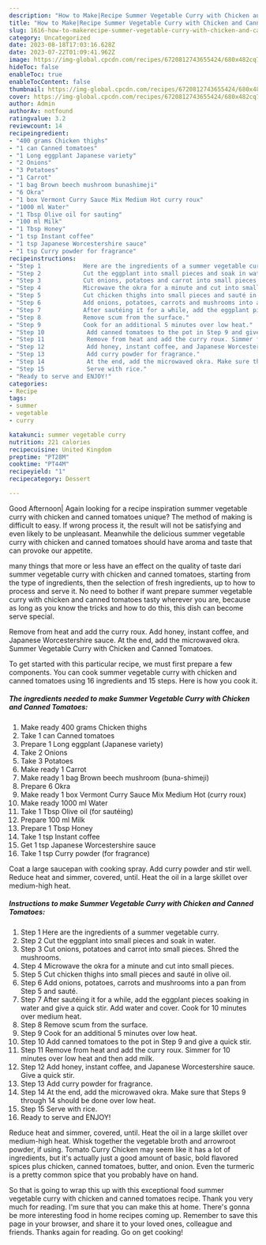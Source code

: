 ```yaml
---
description: "How to Make|Recipe Summer Vegetable Curry with Chicken and Canned Tomatoes {That is Simple"
title: "How to Make|Recipe Summer Vegetable Curry with Chicken and Canned Tomatoes {That is Simple"
slug: 1616-how-to-makerecipe-summer-vegetable-curry-with-chicken-and-canned-tomatoes-that-is-simple
category: Uncategorized
date: 2023-08-18T17:03:16.628Z
date: 2023-07-22T01:09:41.962Z
image: https://img-global.cpcdn.com/recipes/6720812743655424/680x482cq70/summer-vegetable-curry-with-chicken-and-canned-tomatoes-recipe-main-photo.jpg
hideToc: false
enableToc: true
enableTocContent: false
thumbnail: https://img-global.cpcdn.com/recipes/6720812743655424/680x482cq70/summer-vegetable-curry-with-chicken-and-canned-tomatoes-recipe-main-photo.jpg
cover: https://img-global.cpcdn.com/recipes/6720812743655424/680x482cq70/summer-vegetable-curry-with-chicken-and-canned-tomatoes-recipe-main-photo.jpg
author: Admin
authorAv: notfound
ratingvalue: 3.2
reviewcount: 14
recipeingredient:
- "400 grams Chicken thighs"
- "1 can Canned tomatoes"
- "1 Long eggplant Japanese variety"
- "2 Onions"
- "3 Potatoes"
- "1 Carrot"
- "1 bag Brown beech mushroom bunashimeji"
- "6 Okra"
- "1 box Vermont Curry Sauce Mix Medium Hot curry roux"
- "1000 ml Water"
- "1 Tbsp Olive oil for sauting"
- "100 ml Milk"
- "1 Tbsp Honey"
- "1 tsp Instant coffee"
- "1 tsp Japanese Worcestershire sauce"
- "1 tsp Curry powder for fragrance"
recipeinstructions:
- "Step 1            Here are the ingredients of a summer vegetable curry."
- "Step 2            Cut the eggplant into small pieces and soak in water."
- "Step 3            Cut onions, potatoes and carrot into small pieces. Shred the mushrooms."
- "Step 4            Microwave the okra for a minute and cut into small pieces."
- "Step 5            Cut chicken thighs into small pieces and sauté in olive oil."
- "Step 6            Add onions, potatoes, carrots and mushrooms into a pan from Step 5 and sauté."
- "Step 7            After sautéing it for a while, add the eggplant pieces soaking in water and give a quick stir. Add water and cover. Cook for 10 minutes over medium heat."
- "Step 8            Remove scum from the surface."
- "Step 9            Cook for an additional 5 minutes over low heat."
- "Step 10            Add canned tomatoes to the pot in Step 9 and give a quick stir."
- "Step 11            Remove from heat and add the curry roux. Simmer for 10 minutes over low heat and then add milk."
- "Step 12            Add honey, instant coffee, and Japanese Worcestershire sauce. Give a quick stir."
- "Step 13            Add curry powder for fragrance."
- "Step 14            At the end, add the microwaved okra. Make sure that Steps 9 through 14 should be done over low heat."
- "Step 15            Serve with rice."
- "Ready to serve and ENJOY!"
categories:
- Recipe
tags:
- summer
- vegetable
- curry

katakunci: summer vegetable curry 
nutrition: 221 calories
recipecuisine: United Kingdom
preptime: "PT28M"
cooktime: "PT44M"
recipeyield: "1"
recipecategory: Dessert

---
```



Good Afternoon| Again looking for a recipe inspiration summer vegetable curry with chicken and canned tomatoes unique? The method of making is difficult to easy. If wrong process it, the result will not be satisfying and even likely to be unpleasant. Meanwhile the delicious summer vegetable curry with chicken and canned tomatoes should have aroma and taste that can provoke our appetite.






many things that more or less have an effect on the quality of taste dari summer vegetable curry with chicken and canned tomatoes, starting from the type of ingredients, then the selection of fresh ingredients, up to how to process and serve it. No need to bother if want prepare summer vegetable curry with chicken and canned tomatoes tasty wherever you are, because as long as you know the tricks and how to do this, this dish can become serve  special.


Remove from heat and add the curry roux. Add honey, instant coffee, and Japanese Worcestershire sauce. At the end, add the microwaved okra. Summer Vegetable Curry with Chicken and Canned Tomatoes.


To get started with this particular recipe, we must first prepare a few components. You can cook summer vegetable curry with chicken and canned tomatoes using 16 ingredients and 15 steps. Here is how you cook it.

<!--inarticleads1-->

##### The ingredients needed to make Summer Vegetable Curry with Chicken and Canned Tomatoes:

1. Make ready 400 grams Chicken thighs
1. Take 1 can Canned tomatoes
1. Prepare 1 Long eggplant (Japanese variety)
1. Take 2 Onions
1. Take 3 Potatoes
1. Make ready 1 Carrot
1. Make ready 1 bag Brown beech mushroom (buna-shimeji)
1. Prepare 6 Okra
1. Make ready 1 box Vermont Curry Sauce Mix Medium Hot (curry roux)
1. Make ready 1000 ml Water
1. Take 1 Tbsp Olive oil (for sautéing)
1. Prepare 100 ml Milk
1. Prepare 1 Tbsp Honey
1. Take 1 tsp Instant coffee
1. Get 1 tsp Japanese Worcestershire sauce
1. Take 1 tsp Curry powder (for fragrance)


Coat a large saucepan with cooking spray. Add curry powder and stir well. Reduce heat and simmer, covered, until. Heat the oil in a large skillet over medium-high heat. 

<!--inarticleads2-->

##### Instructions to make Summer Vegetable Curry with Chicken and Canned Tomatoes:

1. Step 1            Here are the ingredients of a summer vegetable curry.
1. Step 2            Cut the eggplant into small pieces and soak in water.
1. Step 3            Cut onions, potatoes and carrot into small pieces. Shred the mushrooms.
1. Step 4            Microwave the okra for a minute and cut into small pieces.
1. Step 5            Cut chicken thighs into small pieces and sauté in olive oil.
1. Step 6            Add onions, potatoes, carrots and mushrooms into a pan from Step 5 and sauté.
1. Step 7            After sautéing it for a while, add the eggplant pieces soaking in water and give a quick stir. Add water and cover. Cook for 10 minutes over medium heat.
1. Step 8            Remove scum from the surface.
1. Step 9            Cook for an additional 5 minutes over low heat.
1. Step 10            Add canned tomatoes to the pot in Step 9 and give a quick stir.
1. Step 11            Remove from heat and add the curry roux. Simmer for 10 minutes over low heat and then add milk.
1. Step 12            Add honey, instant coffee, and Japanese Worcestershire sauce. Give a quick stir.
1. Step 13            Add curry powder for fragrance.
1. Step 14            At the end, add the microwaved okra. Make sure that Steps 9 through 14 should be done over low heat.
1. Step 15            Serve with rice.
1. Ready to serve and ENJOY!

Reduce heat and simmer, covered, until. Heat the oil in a large skillet over medium-high heat. Whisk together the vegetable broth and arrowroot powder, if using. Tomato Curry Chicken may seem like it has a lot of ingredients, but it&#39;s actually just a good amount of basic, bold flavored spices plus chicken, canned tomatoes, butter, and onion. Even the turmeric is a pretty common spice that you probably have on hand. 

So that is going to wrap this up with this exceptional food summer vegetable curry with chicken and canned tomatoes recipe. Thank you very much for reading. I'm sure that you can make this at home. There's gonna be more interesting food in home recipes coming up. Remember to save this page in your browser, and share it to your loved ones, colleague and friends. Thanks again for reading. Go on get cooking!
